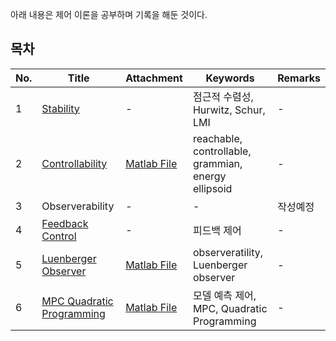 아래 내용은 제어 이론을 공부하며 기록을 해둔 것이다.

## 목차

|No.|Title|Attachment|Keywords|Remarks|
|--|--|--|--|--|
|1|[Stability](https://github.com/seminarNotes/Control/blob/main/Stability.md)|-|점근적 수렴성, Hurwitz, Schur, LMI|-|
|2|[Controllability](https://github.com/seminarNotes/Control/blob/main/Controllability.md)|[Matlab File](https://github.com/seminarNotes/Control/blob/main/Controllability/simulation_controllability_gramian.m)|reachable, controllable, grammian, energy ellipsoid|-|
|3|Observerability|-|-|작성예정|
|4|[Feedback Control](https://github.com/seminarNotes/Control/blob/main/Feedback_Control.md)|-|피드백 제어|-|
|5|[Luenberger Observer](https://github.com/seminarNotes/Control/blob/main/Luenberger_Observer.md)|[Matlab File](https://github.com/seminarNotes/Control/blob/main/Luenberger_Observer/simulation_luenberger_observer.m)|observeratility, Luenberger observer|-|
|6|[MPC Quadratic Programming](https://github.com/seminarNotes/Control/blob/main/MPC_Quadratic_Programming.md)|[Matlab File](https://github.com/seminarNotes/Control/blob/main/MPC_Quadratic_Programming/simulation_mpc_quadratic_programming.m)|모델 예측 제어, MPC, Quadratic Programming|-|


